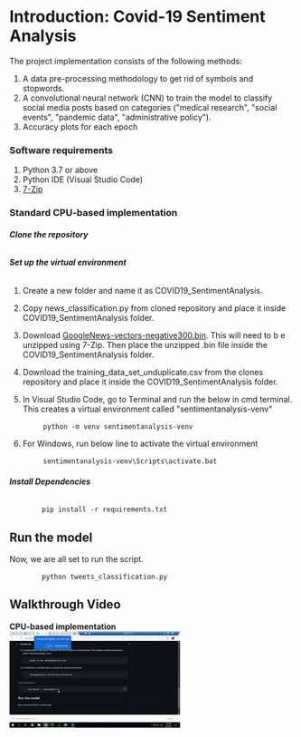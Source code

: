 # **Introduction: Covid-19 Sentiment Analysis**
The project implementation consists of the following methods:
1. A data pre-processing methodology to get rid of symbols and stopwords.
2. A convolutional neural network (CNN) to train the model to classify social media posts based on categories ("medical research", "social events", "pandemic data", "administrative policy").
3. Accuracy plots for each epoch 

### **Software requirements**
1. Python 3.7 or above
2. Python IDE (Visual Studio Code)
3. [7-Zip](https://www.7-zip.org/download.html)

### **Standard CPU-based implementation**

###### **Clone the repository**

###### **Set up the virtual environment**
1. Create a new folder and name it as COVID19_SentimentAnalysis.
2. Copy news_classification.py from cloned repository and place it inside COVID19_SentimentAnalysis folder.
3. Download [GoogleNews-vectors-negative300.bin](https://drive.google.com/file/d/0B7XkCwpI5KDYNlNUTTlSS21pQmM/edit?resourcekey=0-wjGZdNAUop6WykTtMip30g). This will need to b e unzipped using 7-Zip. Then place the unzipped .bin file inside the COVID19_SentimentAnalysis folder.
4. Download the training_data_set_unduplicate.csv from the clones repository and place it inside the COVID19_SentimentAnalysis folder.
5. In Visual Studio Code, go to Terminal and run the below in cmd terminal. This creates a virtual environment called "sentimentanalysis-venv"
   
            python -m venv sentimentanalysis-venv
5. For Windows, run below line to activate the virtual environment
   
            sentimentanalysis-venv\Scripts\activate.bat

   
###### **Install Dependencies**

            pip install -r requirements.txt        

## **Run the model**
Now, we are all set to run the script.

            python tweets_classification.py

## **Walkthrough Video**
**CPU-based implementation**\
[<img src="https://github.com/stccenter/Covid-19SentimentAnalysis/blob/main/Images/Videos.jpg" width="60%">](https://www.youtube.com/watch?v=q2AGI-ijKUE)
